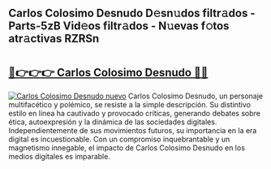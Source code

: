 ## Carlos Colosimo Desnudo D𝚎sn𝚞dos filtr𝚊dos - Parts-5zB Vid𝚎os filtr𝚊dos - N𝚞evas f𝚘tos atr𝚊ctivas RZRSn

# <h2><a href="http://mbc5uv4.tromn.icu/?c=Carlos+Colosimo+Desnudo">🔗👉👉👉 Carlos Colosimo Desnudo 🔗🔗</a></h2>

[![Carlos Colosimo Desnudo nuevo](https://i.imgur.com/pEAQMta.gif)](http://mbc5uv4.tromn.icu/?c=Carlos+Colosimo+Desnudo)
Carlos Colosimo Desnudo, un personaje multifacético y polémico, se resiste a la simple descripción. Su distintivo estilo en línea ha cautivado y provocado críticas, generando debates sobre ética, autoexpresión y la dinámica de las sociedades digitales. Independientemente de sus movimientos futuros, su importancia en la era digital es incuestionable. Con un compromiso inquebrantable y un magnetismo innegable, el impacto de Carlos Colosimo Desnudo en los medios digitales es imparable.
